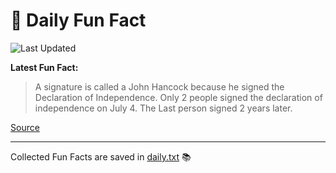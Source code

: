 # 🌟 Daily Fun Fact

![Last Updated](https://img.shields.io/badge/Last_Updated-2025_07_12-blue?style=flat-square)

**Latest Fun Fact:**

> A signature is called a John Hancock because he signed the Declaration of Independence. Only 2 people signed the declaration of independence on July 4. The Last person signed 2 years later.

[Source](http://www.djtech.net/humor/useless_facts.htm)

---

Collected Fun Facts are saved in [daily.txt](daily.txt) 📚

